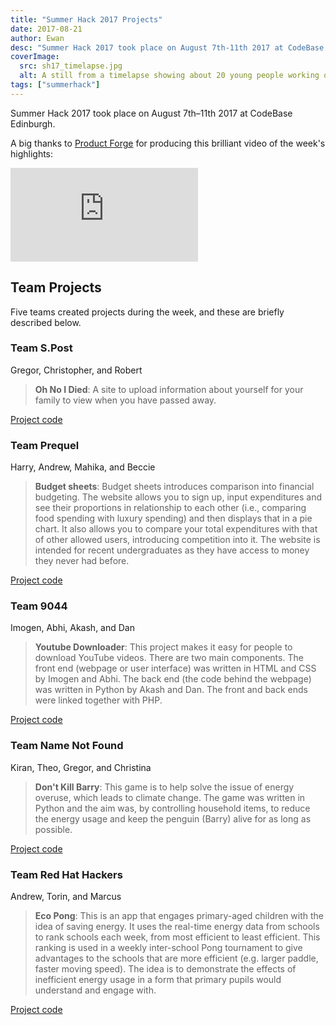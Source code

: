 ```yaml
---
title: "Summer Hack 2017 Projects"
date: 2017-08-21
author: Ewan
desc: "Summer Hack 2017 took place on August 7th-11th 2017 at CodeBase Edinburgh, and five teams created projects during the week."
coverImage:
  src: sh17_timelapse.jpg
  alt: A still from a timelapse showing about 20 young people working on laptops at tables in a room
tags: ["summerhack"]
---
```


Summer Hack 2017 took place on August 7th&ndash;11th 2017 at CodeBase Edinburgh.

A big thanks to [Product Forge](https://productforge.io) for producing this brilliant video of the week's highlights:

<div class="iframe-wrapper">
	<iframe
		src="https://www.youtube.com/embed/jh6mrX0uLZM"
		frameborder="0"
		allowfullscreen
	>
	</iframe>
</div>

## Team Projects

Five teams created projects during the week, and these are briefly described below.

### Team S.Post

Gregor, Christopher, and Robert

> **Oh No I Died**: A site to upload information about yourself for your family to view when you have passed away.

[Project code](https://github.com/prewired/summerhack2017-projects/tree/master/oh-no-i-died)

### Team Prequel

Harry, Andrew, Mahika, and Beccie

> **Budget sheets**: Budget sheets introduces comparison into financial budgeting. The website allows you to sign up, input expenditures and see their proportions in relationship to each other (i.e., comparing food spending with luxury spending) and then displays that in a pie chart. It also allows you to compare your total expenditures with that of other allowed users, introducing competition into it. The website is intended for recent undergraduates as they have access to money they never had before.

[Project code](https://github.com/CaptainCorin100/Prequel)

### Team 9044

Imogen, Abhi, Akash, and Dan

> **Youtube Downloader**: This project makes it easy for people to download YouTube videos. There are two main components. The front end (webpage or user interface) was written in HTML and CSS by Imogen and Abhi. The back end (the code behind the webpage) was written in Python by Akash and Dan. The front and back ends were linked together with PHP.

[Project code](https://github.com/sonicpose/9044)

### Team Name Not Found

Kiran, Theo, Gregor, and Christina

> **Don't Kill Barry**: This game is to help solve the issue of energy overuse, which leads to climate change. The game was written in Python and the aim was, by controlling household items, to reduce the energy usage and keep the penguin (Barry) alive for as long as possible.

[Project code](https://github.com/prewired/summerhack2017-projects/tree/master/dont-kill-barry)

### Team Red Hat Hackers

Andrew, Torin, and Marcus

> **Eco Pong**: This is an app that engages primary-aged children with the idea of saving energy. It uses the real-time energy data from schools to rank schools each week, from most efficient to least efficient. This ranking is used in a weekly inter-school Pong tournament to give advantages to the schools that are more efficient (e.g. larger paddle, faster moving speed). The idea is to demonstrate the effects of inefficient energy usage in a form that primary pupils would understand and engage with.

[Project code](https://github.com/prewired/summerhack2017-projects/tree/master/eco-pong)
